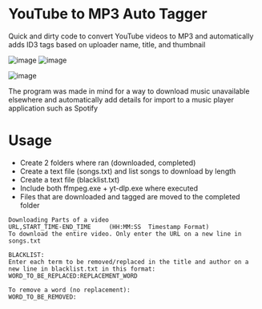 # YouTube to MP3 Auto Tagger
Quick and dirty code to convert YouTube videos to MP3 and automatically adds ID3 tags based on uploader name, title, and thumbnail

![image](https://user-images.githubusercontent.com/21994085/199357224-9bb6c0fd-551f-43eb-975d-33cbea998a73.png)
![image](https://user-images.githubusercontent.com/21994085/199174510-63b92bec-1611-4e7d-a61a-1cd4c3d4ad41.png)

![image](https://user-images.githubusercontent.com/21994085/199175477-b2d6d5ae-d7db-455c-813f-ad1d3af7fac5.png)

The program was made in mind for a way to download music unavailable elsewhere and automatically add details for import to a music player application such as Spotify
# Usage
- Create 2 folders where ran (downloaded, completed)
- Create a text file (songs.txt) and list songs to download by length
- Create a text file (blacklist.txt) 
- Include both ffmpeg.exe + yt-dlp.exe where executed
- Files that are downloaded and tagged are moved to the completed folder

```
Downloading Parts of a video
URL,START_TIME-END_TIME     (HH:MM:SS  Timestamp Format)
To download the entire video. Only enter the URL on a new line in songs.txt

BLACKLIST:
Enter each term to be removed/replaced in the title and author on a new line in blacklist.txt in this format:
WORD_TO_BE_REPLACED:REPLACEMENT_WORD

To remove a word (no replacement):
WORD_TO_BE_REMOVED:
```
